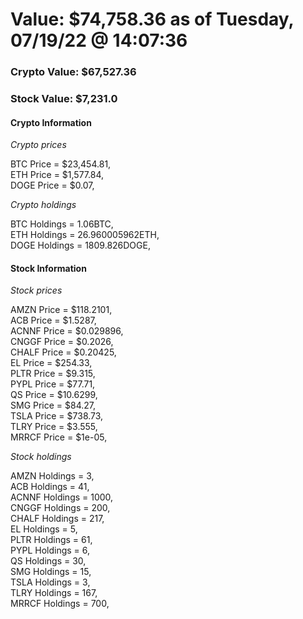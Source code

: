 # Value: $74,758.36 as of Tuesday, 07/19/22 @ 14:07:36 

### Crypto Value: $67,527.36

### Stock Value: $7,231.0

#### Crypto Information 
*Crypto prices* 

BTC Price = $23,454.81,  
ETH Price = $1,577.84,  
DOGE Price = $0.07,  


*Crypto holdings* 

BTC Holdings = 1.06BTC,  
ETH Holdings = 26.960005962ETH,  
DOGE Holdings = 1809.826DOGE,  


#### Stock Information 

*Stock prices* 

AMZN Price = $118.2101,  
ACB Price = $1.5287,  
ACNNF Price = $0.029896,  
CNGGF Price = $0.2026,  
CHALF Price = $0.20425,  
EL Price = $254.33,  
PLTR Price = $9.315,  
PYPL Price = $77.71,  
QS Price = $10.6299,  
SMG Price = $84.27,  
TSLA Price = $738.73,  
TLRY Price = $3.555,  
MRRCF Price = $1e-05,  


*Stock holdings* 

AMZN Holdings = 3,  
ACB Holdings = 41,  
ACNNF Holdings = 1000,  
CNGGF Holdings = 200,  
CHALF Holdings = 217,  
EL Holdings = 5,  
PLTR Holdings = 61,  
PYPL Holdings = 6,  
QS Holdings = 30,  
SMG Holdings = 15,  
TSLA Holdings = 3,  
TLRY Holdings = 167,  
MRRCF Holdings = 700,  



